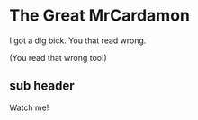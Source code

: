 # The Great MrCardamon

I got a dig bick.
You that read wrong.

(You read that wrong too!)
## sub header

Watch me!